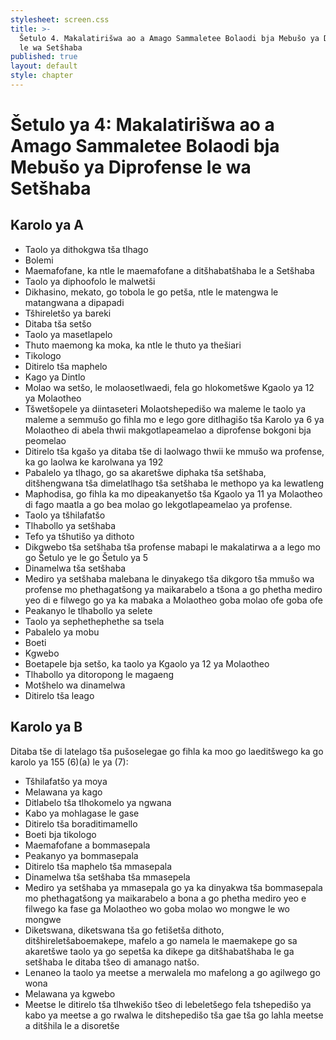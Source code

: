 ```yaml
---
stylesheet: screen.css
title: >-
  Šetulo 4. Makalatirišwa ao a Amago Sammaletee Bolaodi bja Mebušo ya Diprofense
  le wa Setšhaba
published: true
layout: default
style: chapter
---
```


# Šetulo ya 4: Makalatirišwa ao a Amago Sammaletee Bolaodi bja Mebušo ya Diprofense le wa Setšhaba

## Karolo ya A

*	Taolo ya dithokgwa tša tlhago
*	Bolemi
*	Maemafofane, ka ntle le maemafofane a ditšhabatšhaba le a Setšhaba
*	Taolo ya diphoofolo le malwetši
*	Dikhasino, mekato, go tobola le go petša, ntle le matengwa le matangwana a dipapadi
*	Tšhireletšo ya bareki
*	Ditaba tša setšo
*	Taolo ya masetlapelo
*	Thuto maemong ka moka, ka ntle le thuto ya thešiari
*	Tikologo
*	Ditirelo tša maphelo
*	Kago ya Dintlo
*	Molao wa setšo, le molaosetlwaedi, fela go hlokometšwe Kgaolo ya 12 ya Molaotheo
*	Tšwetšopele ya diintaseteri Molaotshepedišo wa maleme le taolo ya maleme a semmušo go fihla mo e lego gore ditlhagišo tša Karolo ya 6 ya Molaotheo di abela thwii makgotlapeamelao a diprofense bokgoni bja peomelao
*	Ditirelo tša kgašo ya ditaba tše di laolwago thwii ke mmušo wa profense, ka go laolwa ke karolwana ya 192
*	Pabalelo ya tlhago, go sa akaretšwe diphaka tša setšhaba, ditšhengwana tša dimelatlhago tša setšhaba le methopo ya ka lewatleng
*	Maphodisa, go fihla ka mo dipeakanyetšo tša Kgaolo ya 11 ya Molaotheo di fago maatla a go bea molao go lekgotlapeamelao ya profense.
*	Taolo ya tšhilafatšo
*	Tlhabollo ya setšhaba
*	Tefo ya tšhutišo ya dithoto
*	Dikgwebo tša setšhaba tša profense mabapi le makalatirwa a a lego mo go Šetulo ye le go Šetulo ya 5
*	Dinamelwa tša setšhaba
*	Mediro ya setšhaba malebana le dinyakego tša dikgoro tša mmušo wa profense mo phethagatšong ya maikarabelo a tšona a go phetha mediro yeo di e filwego go ya ka mabaka a Molaotheo goba molao ofe goba ofe
*	Peakanyo le tlhabollo ya selete
*	Taolo ya sephethephethe sa tsela
*	Pabalelo ya mobu
*	Boeti
*	Kgwebo
*	Boetapele bja setšo, ka taolo ya Kgaolo ya 12 ya Molaotheo
*	Tlhabollo ya ditoropong le magaeng
*	Motšhelo wa dinamelwa
*	Ditirelo tša leago

## Karolo ya B

Ditaba tše di latelago tša pušoselegae go fihla ka moo go laeditšwego ka go karolo ya 155 (6)(a) le ya (7):

*	Tšhilafatšo ya moya
*	Melawana ya kago
*	Ditlabelo tša tlhokomelo ya ngwana
*	Kabo ya mohlagase le gase
*	Ditirelo tša boraditimamello
*	Boeti bja tikologo
*	Maemafofane a bommasepala
*	Peakanyo ya bommasepala
*	Ditirelo tša maphelo tša mmasepala
*	Dinamelwa tša setšhaba tša mmasepela
*	Mediro ya setšhaba ya mmasepala go ya ka dinyakwa tša bommasepala mo phethagatšong ya maikarabelo a bona a go phetha mediro yeo e filwego ka fase ga Molaotheo wo goba molao wo mongwe le wo mongwe
*	Diketswana, diketswana tša go fetišetša dithoto, ditšhireletšaboemakepe, mafelo a go namela le maemakepe go sa akaretšwe taolo ya go sepetša ka dikepe ga ditšhabatšhaba le ga setšhaba le ditaba tšeo di amanago natšo.
*	Lenaneo la taolo ya meetse a merwalela mo mafelong a go agilwego go wona
*	Melawana ya kgwebo
*	Meetse le ditirelo tša tlhwekišo tšeo di lebeletšego fela tshepedišo ya kabo ya meetse a go rwalwa le ditshepedišo tša gae tša go lahla meetse a ditšhila le a disoretše
